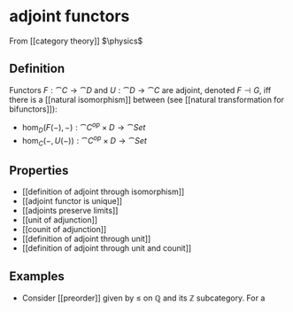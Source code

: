 # adjoint functors
From [[category theory]]
$\physics$
## Definition
Functors $F: \cat{C} \to \cat{D}$ and $U: \cat{D} \to \cat{C}$ are adjoint, denoted $F \dashv G$, iff there is a [[natural isomorphism]] between (see [[natural transformation for bifunctors]]):
- $\hom_{D}(F(-), -): \cat{C}^{op} \times D \to \cat{Set}$
- $\hom_{C}(-, U(-)): \cat{C}^{op} \times D \to \cat{Set}$


## Properties
- [[definition of adjoint through isomorphism]]
- [[adjoint functor is unique]]
- [[adjoints preserve limits]]
- [[unit of adjunction]]
- [[counit of adjunction]]
- [[definition of adjoint through unit]]
- [[definition of adjoint through unit and counit]]

## Examples
- Consider [[preorder]] given by $\leq$ on $\mathbb{Q}$ and its $\mathbb{Z}$ subcategory. For a 